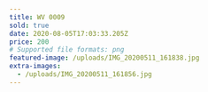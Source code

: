 ```yaml
---
title: WV 0009
sold: true
date: 2020-08-05T17:03:33.205Z
price: 200
# Supported file formats: png
featured-image: /uploads/IMG_20200511_161838.jpg
extra-images:
  - /uploads/IMG_20200511_161856.jpg
---
```


